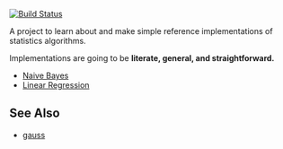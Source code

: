 [![Build Status](https://secure.travis-ci.org/tmcw/simple-statistics.png?branch=gh-pages)](http://travis-ci.org/tmcw/simple-statistics)

A project to learn about and make simple reference implementations
of statistics algorithms.

Implementations are going to be **literate, general, and straightforward.**

* [Naive Bayes](http://en.wikipedia.org/wiki/Naive_Bayes_classifier)
* [Linear Regression](http://en.wikipedia.org/wiki/Simple_linear_regression)

## See Also

* [gauss](https://github.com/stackd/gauss)
